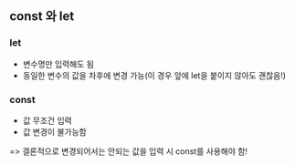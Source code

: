 ## const 와 let

### let

- 변수명만 입력해도 됨
- 동일한 변수의 값을 차후에 변경 가능(이 경우 앞에 let을 붙이지 않아도 괜찮음!)

### const

- 값 무조건 입력
- 값 변경이 불가능함

=> 결론적으로 변경되어서는 안되는 값을 입력 시 const를 사용해야 함!
